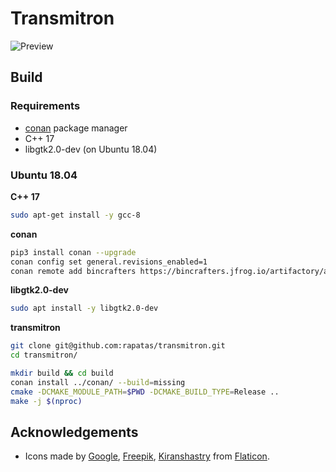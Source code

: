 # Transmitron

![Preview](https://i.imgur.com/1whe3Pf.png "2 connections, 4 subscriptions, homepage")

## Build

### Requirements

- [conan](https://conan.io/) package manager
- C++ 17
- libgtk2.0-dev (on Ubuntu 18.04)

### Ubuntu 18.04

**C++ 17**

```bash
sudo apt-get install -y gcc-8
```

**conan**

```bash
pip3 install conan --upgrade
conan config set general.revisions_enabled=1
conan remote add bincrafters https://bincrafters.jfrog.io/artifactory/api/conan/public-conan
```

**libgtk2.0-dev**

```bash
sudo apt install -y libgtk2.0-dev
```

**transmitron**

```bash
git clone git@github.com:rapatas/transmitron.git
cd transmitron/

mkdir build && cd build
conan install ../conan/ --build=missing
cmake -DCMAKE_MODULE_PATH=$PWD -DCMAKE_BUILD_TYPE=Release ..
make -j $(nproc)
```

## Acknowledgements

- Icons made by [Google](https://www.flaticon.com/authors/google), [Freepik](https://www.freepik.com), [Kiranshastry](https://www.flaticon.com/authors/kiranshastry) from [Flaticon](https://www.flaticon.com/).
